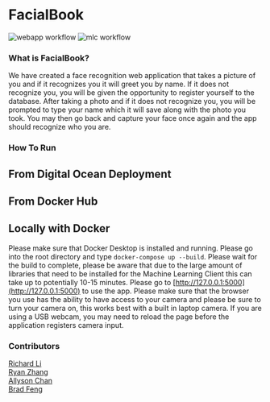 # FacialBook

![webapp workflow](https://github.com/software-students-fall2023/4-containerized-app-exercise-sst4/actions/workflows/web-app.yml/badge.svg)
![mlc workflow](https://github.com/software-students-fall2023/4-containerized-app-exercise-sst4/actions/workflows/machine-learning-client.yml/badge.svg)

### What is FacialBook?

We have created a face recognition web application that takes a picture of you and if it recognizes you it will greet you by name. If it does not recognize you, you will be given the opportunity to register yourself to the database. After taking a photo and if it does not recognize you, you will be prompted to type your name which it will save along with the photo you took. You may then go back and capture your face once again and the app should recognize who you are.

### How To Run

## From Digital Ocean Deployment

## From Docker Hub

## Locally with Docker

Please make sure that Docker Desktop is installed and running.
Please go into the root directory and type `docker-compose up --build`.
Please wait for the build to complete, please be aware that due to the large amount of libraries that need to be installed for the Machine Learning Client this can take up to potentially 10-15 minutes.
Please go to [http://127.0.0.1:5000](http://127.0.0.1:5000) to use the app.
Please make sure that the browser you use has the ability to have access to your camera and please be sure to turn your camera on, this works best with a built in laptop camera. If you are using a USB webcam, you may need to reload the page before the application registers camera input.

### Contributors

[Richard Li](https://github.com/Silver1793) \
[Ryan Zhang](https://github.com/CouriersRyan) \
[Allyson Chan](https://github.com/tinybitofheaven) \
[Brad Feng](https://github.com/BradFeng02)
